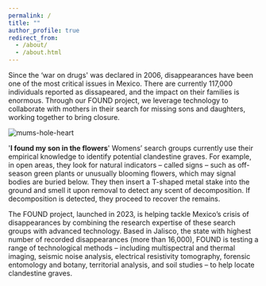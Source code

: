 ```yaml
---
permalink: /
title: ""
author_profile: true
redirect_from: 
  - /about/
  - /about.html
---
```


Since the ‘war on drugs' was declared in 2006, disappearances have been one of the most critical issues in Mexico. There are currently 117,000 individuals reported as dissapeared, and the impact on their families is enormous. Through our FOUND project, we leverage technology to collaborate with mothers in their search for missing sons and daughters, working together to bring closure.

![mums-hole-heart](https://github.com/FOUND-project/found-project.github.io/blob/master/images/Screenshot%202024-11-11%20at%2014.12.53.png)

'**I found my son in the flowers**'
Womens’ search groups currently use their empirical knowledge to identify potential clandestine graves. For example, in open areas, they look for natural indicators – called signs – such as off-season green plants or unusually blooming flowers, which may signal bodies are buried below. They then insert a T-shaped metal stake into the ground and smell it upon removal to detect any scent of decomposition. If decomposition is detected, they proceed to recover the remains.

The FOUND project, launched in 2023, is helping tackle Mexico’s crisis of disappearances by combining the research expertise of these search groups with advanced technology. Based in Jalisco, the state with highest number of recorded disappearances (more than 16,000), FOUND is testing a range of technological methods – including multispectral and thermal imaging, seismic noise analysis, electrical resistivity tomography, forensic entomology and botany, territorial analysis, and soil studies – to help locate clandestine graves. 
